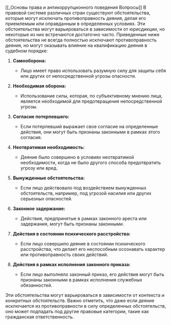 [[_Основы права и антикоррупционного поведения Вопросы]]
В правовой системе различных стран существуют обстоятельства, которые могут исключать противоправность деяния, делая его приемлемым или оправданным в определенных условиях. Эти обстоятельства могут варьироваться в зависимости от юрисдикции, но некоторые из них встречаются достаточно часто. Приведенные ниже обстоятельства не всегда полностью исключают противоправность деяния, но могут оказывать влияние на квалификацию деяния в судебном порядке:

1. **Самооборона:**
   - Лицо имеет право использовать разумную силу для защиты себя или других от непосредственной угрозы опасности.

2. **Необходимая оборона:**
   - Использование силы, которая, по субъективному мнению лица, является необходимой для предотвращения непосредственной угрозы.

3. **Согласие потерпевшего:**
   - Если потерпевший выражает свое согласие на определенные действия, они могут быть признаны законными в рамках этого согласия.

4. **Неотвратимая необходимость:**
   - Деяние было совершено в условиях неотвратимой необходимости, когда не было другого способа предотвратить угрозу или вред.

5. **Вынужденные обстоятельства:**
   - Если лицо действовало под воздействием вынужденных обстоятельств, например, под угрозой насилия или других серьезных опасностей.

6. **Законное задержание:**
   - Действия, предпринятые в рамках законного ареста или задержания, могут быть признаны законными.

7. **Действия в состоянии психического расстройства:**
   - Если лицо совершило деяние в состоянии психического расстройства, что делает его неспособным осознавать характер или противоправность своих действий.

8. **Действия в рамках исполнения законного приказа:**
   - Если лицо выполняло законный приказ, его действия могут быть признаны законными в рамках исполнения служебных обязанностей.

Эти обстоятельства могут варьироваться в зависимости от контекста и конкретных обстоятельств. Важно отметить, что даже если деяние исключается из противоправности в силу определенных обстоятельств, оно может подпадать под другие правовые категории, такие как гражданская ответственность.